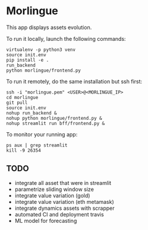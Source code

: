 # Morlingue

This app displays assets evolution.

To run it locally, launch the following commands:
```
virtualenv -p python3 venv
source init.env
pip install -e .
run_backend
python morlingue/frontend.py
```
To run it remotely, do the same installation but ssh first:
```
ssh -i "morlingue.pem" <USER>@<MORLINGUE_IP>
cd morlingue
git pull
source init.env
nohup run_backend &
nohup python morlingue/frontend.py &
nohup streamlit run bff/frontend.py &
```
To monitor your running app:
```
ps aux | grep streamlit
kill -9 26354
```

## TODO

- integrate all asset that were in streamlit
- parametrize sliding window size
- integrate value variation (gold)
- integrate value variation (eth metamask)
- integrate dynamics assets with scrapper
- automated CI and deployment travis
- ML model for forecasting